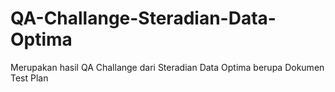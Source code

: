 # QA-Challange-Steradian-Data-Optima
Merupakan hasil QA Challange dari Steradian Data Optima berupa Dokumen Test Plan
